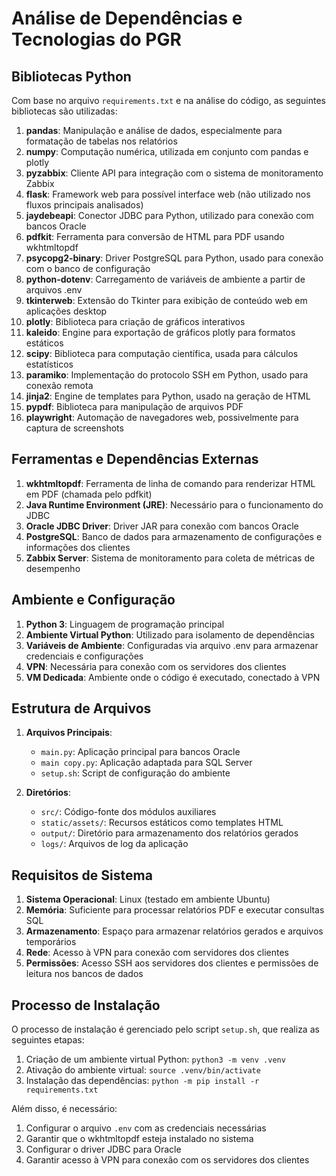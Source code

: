 # Análise de Dependências e Tecnologias do PGR

## Bibliotecas Python

Com base no arquivo `requirements.txt` e na análise do código, as seguintes bibliotecas são utilizadas:

1. **pandas**: Manipulação e análise de dados, especialmente para formatação de tabelas nos relatórios
2. **numpy**: Computação numérica, utilizada em conjunto com pandas e plotly
3. **pyzabbix**: Cliente API para integração com o sistema de monitoramento Zabbix
4. **flask**: Framework web para possível interface web (não utilizado nos fluxos principais analisados)
5. **jaydebeapi**: Conector JDBC para Python, utilizado para conexão com bancos Oracle
6. **pdfkit**: Ferramenta para conversão de HTML para PDF usando wkhtmltopdf
7. **psycopg2-binary**: Driver PostgreSQL para Python, usado para conexão com o banco de configuração
8. **python-dotenv**: Carregamento de variáveis de ambiente a partir de arquivos .env
9. **tkinterweb**: Extensão do Tkinter para exibição de conteúdo web em aplicações desktop
10. **plotly**: Biblioteca para criação de gráficos interativos
11. **kaleido**: Engine para exportação de gráficos plotly para formatos estáticos
12. **scipy**: Biblioteca para computação científica, usada para cálculos estatísticos
13. **paramiko**: Implementação do protocolo SSH em Python, usado para conexão remota
14. **jinja2**: Engine de templates para Python, usado na geração de HTML
15. **pypdf**: Biblioteca para manipulação de arquivos PDF
16. **playwright**: Automação de navegadores web, possivelmente para captura de screenshots

## Ferramentas e Dependências Externas

1. **wkhtmltopdf**: Ferramenta de linha de comando para renderizar HTML em PDF (chamada pelo pdfkit)
2. **Java Runtime Environment (JRE)**: Necessário para o funcionamento do JDBC
3. **Oracle JDBC Driver**: Driver JAR para conexão com bancos Oracle
4. **PostgreSQL**: Banco de dados para armazenamento de configurações e informações dos clientes
5. **Zabbix Server**: Sistema de monitoramento para coleta de métricas de desempenho

## Ambiente e Configuração

1. **Python 3**: Linguagem de programação principal
2. **Ambiente Virtual Python**: Utilizado para isolamento de dependências
3. **Variáveis de Ambiente**: Configuradas via arquivo .env para armazenar credenciais e configurações
4. **VPN**: Necessária para conexão com os servidores dos clientes
5. **VM Dedicada**: Ambiente onde o código é executado, conectado à VPN

## Estrutura de Arquivos

1. **Arquivos Principais**:
   - `main.py`: Aplicação principal para bancos Oracle
   - `main copy.py`: Aplicação adaptada para SQL Server
   - `setup.sh`: Script de configuração do ambiente

2. **Diretórios**:
   - `src/`: Código-fonte dos módulos auxiliares
   - `static/assets/`: Recursos estáticos como templates HTML
   - `output/`: Diretório para armazenamento dos relatórios gerados
   - `logs/`: Arquivos de log da aplicação

## Requisitos de Sistema

1. **Sistema Operacional**: Linux (testado em ambiente Ubuntu)
2. **Memória**: Suficiente para processar relatórios PDF e executar consultas SQL
3. **Armazenamento**: Espaço para armazenar relatórios gerados e arquivos temporários
4. **Rede**: Acesso à VPN para conexão com servidores dos clientes
5. **Permissões**: Acesso SSH aos servidores dos clientes e permissões de leitura nos bancos de dados

## Processo de Instalação

O processo de instalação é gerenciado pelo script `setup.sh`, que realiza as seguintes etapas:

1. Criação de um ambiente virtual Python: `python3 -m venv .venv`
2. Ativação do ambiente virtual: `source .venv/bin/activate`
3. Instalação das dependências: `python -m pip install -r requirements.txt`

Além disso, é necessário:
1. Configurar o arquivo `.env` com as credenciais necessárias
2. Garantir que o wkhtmltopdf esteja instalado no sistema
3. Configurar o driver JDBC para Oracle
4. Garantir acesso à VPN para conexão com os servidores dos clientes
